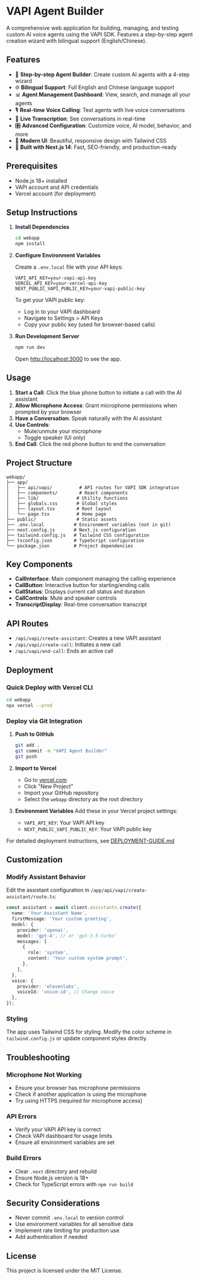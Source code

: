 # VAPI Agent Builder

A comprehensive web application for building, managing, and testing custom AI voice agents using the VAPI SDK. Features a step-by-step agent creation wizard with bilingual support (English/Chinese).

## Features

- 🤖 **Step-by-step Agent Builder**: Create custom AI agents with a 4-step wizard
- 🌐 **Bilingual Support**: Full English and Chinese language support
- 📊 **Agent Management Dashboard**: View, search, and manage all your agents
- 🎙️ **Real-time Voice Calling**: Test agents with live voice conversations
- 💬 **Live Transcription**: See conversations in real-time
- 🎛️ **Advanced Configuration**: Customize voice, AI model, behavior, and more
- 🎨 **Modern UI**: Beautiful, responsive design with Tailwind CSS
- 🚀 **Built with Next.js 14**: Fast, SEO-friendly, and production-ready

## Prerequisites

- Node.js 18+ installed
- VAPI account and API credentials
- Vercel account (for deployment)

## Setup Instructions

1. **Install Dependencies**
   ```bash
   cd webapp
   npm install
   ```

2. **Configure Environment Variables**
   
   Create a `.env.local` file with your API keys:
   ```env
   VAPI_API_KEY=your-vapi-api-key
   VERCEL_API_KEY=your-vercel-api-key
   NEXT_PUBLIC_VAPI_PUBLIC_KEY=your-vapi-public-key
   ```

   To get your VAPI public key:
   - Log in to your VAPI dashboard
   - Navigate to Settings > API Keys
   - Copy your public key (used for browser-based calls)

3. **Run Development Server**
   ```bash
   npm run dev
   ```
   
   Open [http://localhost:3000](http://localhost:3000) to see the app.

## Usage

1. **Start a Call**: Click the blue phone button to initiate a call with the AI assistant
2. **Allow Microphone Access**: Grant microphone permissions when prompted by your browser
3. **Have a Conversation**: Speak naturally with the AI assistant
4. **Use Controls**: 
   - Mute/unmute your microphone
   - Toggle speaker (UI only)
5. **End Call**: Click the red phone button to end the conversation

## Project Structure

```
webapp/
├── app/
│   ├── api/vapi/          # API routes for VAPI SDK integration
│   ├── components/        # React components
│   ├── lib/              # Utility functions
│   ├── globals.css       # Global styles
│   ├── layout.tsx        # Root layout
│   └── page.tsx          # Home page
├── public/               # Static assets
├── .env.local           # Environment variables (not in git)
├── next.config.js       # Next.js configuration
├── tailwind.config.js   # Tailwind CSS configuration
├── tsconfig.json        # TypeScript configuration
└── package.json         # Project dependencies
```

## Key Components

- **CallInterface**: Main component managing the calling experience
- **CallButton**: Interactive button for starting/ending calls
- **CallStatus**: Displays current call status and duration
- **CallControls**: Mute and speaker controls
- **TranscriptDisplay**: Real-time conversation transcript

## API Routes

- `/api/vapi/create-assistant`: Creates a new VAPI assistant
- `/api/vapi/create-call`: Initiates a new call
- `/api/vapi/end-call`: Ends an active call

## Deployment

### Quick Deploy with Vercel CLI

```bash
cd webapp
npx vercel --prod
```

### Deploy via Git Integration

1. **Push to GitHub**
   ```bash
   git add .
   git commit -m "VAPI Agent Builder"
   git push
   ```

2. **Import to Vercel**
   - Go to [vercel.com](https://vercel.com)
   - Click "New Project"
   - Import your GitHub repository
   - Select the `webapp` directory as the root directory

3. **Environment Variables**
   Add these in your Vercel project settings:
   - `VAPI_API_KEY`: Your VAPI API key
   - `NEXT_PUBLIC_VAPI_PUBLIC_KEY`: Your VAPI public key

For detailed deployment instructions, see [DEPLOYMENT-GUIDE.md](./DEPLOYMENT-GUIDE.md)

## Customization

### Modify Assistant Behavior

Edit the assistant configuration in `/app/api/vapi/create-assistant/route.ts`:

```typescript
const assistant = await client.assistants.create({
  name: 'Your Assistant Name',
  firstMessage: 'Your custom greeting',
  model: {
    provider: 'openai',
    model: 'gpt-4', // or 'gpt-3.5-turbo'
    messages: [
      {
        role: 'system',
        content: 'Your custom system prompt',
      },
    ],
  },
  voice: {
    provider: 'elevenlabs',
    voiceId: 'voice-id', // Change voice
  },
});
```

### Styling

The app uses Tailwind CSS for styling. Modify the color scheme in `tailwind.config.js` or update component styles directly.

## Troubleshooting

### Microphone Not Working
- Ensure your browser has microphone permissions
- Check if another application is using the microphone
- Try using HTTPS (required for microphone access)

### API Errors
- Verify your VAPI API key is correct
- Check VAPI dashboard for usage limits
- Ensure all environment variables are set

### Build Errors
- Clear `.next` directory and rebuild
- Ensure Node.js version is 18+
- Check for TypeScript errors with `npm run build`

## Security Considerations

- Never commit `.env.local` to version control
- Use environment variables for all sensitive data
- Implement rate limiting for production use
- Add authentication if needed

## License

This project is licensed under the MIT License.